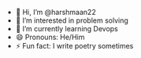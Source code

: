 - 👋 Hi, I’m @harshmaan22
- 👀 I’m interested in problem solving
- 🌱 I’m currently learning Devops
- 😄 Pronouns: He/Him
- ⚡ Fun fact: I write poetry sometimes

<!---
harshmaan22/harshmaan22 is a ✨ special ✨ repository because its `README.md` (this file) appears on your GitHub profile.
You can click the Preview link to take a look at your changes.
--->
